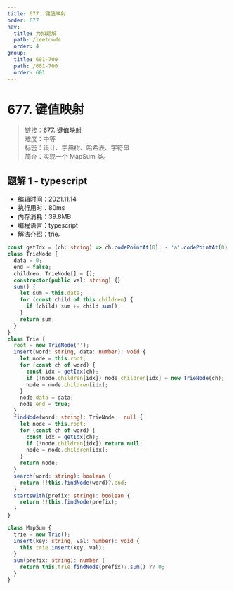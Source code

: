 ```yaml
---
title: 677. 键值映射
order: 677
nav:
  title: 力扣题解
  path: /leetcode
  order: 4
group:
  title: 601-700
  path: /601-700
  order: 601
---
```


# 677. 键值映射

> 链接：[677. 键值映射](https://leetcode-cn.com/problems/rank-from-stream-lcci/)  
> 难度：中等  
> 标签：设计、字典树、哈希表、字符串  
> 简介：实现一个 MapSum 类。

## 题解 1 - typescript

- 编辑时间：2021.11.14
- 执行用时：80ms
- 内存消耗：39.8MB
- 编程语言：typescript
- 解法介绍：trie。

```typescript
const getIdx = (ch: string) => ch.codePointAt(0)! - 'a'.codePointAt(0)!;
class TrieNode {
  data = 0;
  end = false;
  children: TrieNode[] = [];
  constructor(public val: string) {}
  sum() {
    let sum = this.data;
    for (const child of this.children) {
      if (child) sum += child.sum();
    }
    return sum;
  }
}
class Trie {
  root = new TrieNode('');
  insert(word: string, data: number): void {
    let node = this.root;
    for (const ch of word) {
      const idx = getIdx(ch);
      if (!node.children[idx]) node.children[idx] = new TrieNode(ch);
      node = node.children[idx];
    }
    node.data = data;
    node.end = true;
  }
  findNode(word: string): TrieNode | null {
    let node = this.root;
    for (const ch of word) {
      const idx = getIdx(ch);
      if (!node.children[idx]) return null;
      node = node.children[idx];
    }
    return node;
  }
  search(word: string): boolean {
    return !!this.findNode(word)?.end;
  }
  startsWith(prefix: string): boolean {
    return !!this.findNode(prefix);
  }
}

class MapSum {
  trie = new Trie();
  insert(key: string, val: number): void {
    this.trie.insert(key, val);
  }
  sum(prefix: string): number {
    return this.trie.findNode(prefix)?.sum() ?? 0;
  }
}
```
